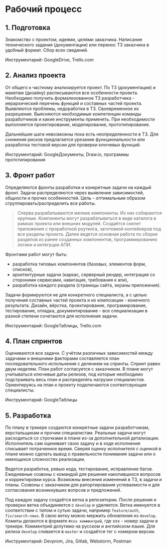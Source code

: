# Рабочий процесс

## 1. Подготовка

Знакомство с проектом, идеями, целями заказчика. Написание технического задания (документации) или
перенос ТЗ заказчика в удобный формат. Сбор всех сведений. 

Инструментарий: GoogleDrive, Trello.com

## 2. Анализ проекта

От общего к частному анализируется проект. По ТЗ (документации) и макетам (дизайну) расписываются все 
особенности проекта. Необходимо получить формализованное ТЗ разработчика - иерархический перечень
функций и составных частей проекта. Выявляются проблемы, недоработки в ТЗ. Своевременное их 
разрешение. Выясняются необходимые компетенции команды разработчиков и какие инструменты применять.
При необходимости выполняется проектирование, моделирование, прототипирование. 

Дальнейшие шаги невозможны пока есть неопределенности в ТЗ. Для снижения рисков предлагается 
урезание функциональности или разработка тестовой версии для проверки ключевых функций. 

Инструментарий: GoogleДокументы, Draw.io, программы прототипирования

## 3. Фронт работ

Определяются фронты разработки и конкретные задачи на каждый фронт. Задачи распределяются через 
выявление зависимостей, общности и прочих особенностей. Цель - оптимальным образом 
сгруппировать/распределить все работы. 

> Сперва разрабатываются мелкие компоненты. Из них собираются крупные. Компоненты могут
разрабатываться в виде каталога в рамках проекта или внешних модулей. Создаётся скелет приложения 
с проработкой роутинга, заготовкой контейнеров под все разделы проекта. Далее ведется основная 
работа по сборке разделов из ранее созданных компонентов, программированию логики и интегрции АПИ. 

Фронтами работ могут быть:
- разработка типовых компонентов (базовых, элементов форм, списков), 
- архитектурные задачи (каркас, серверный рендер, интеграция со стороними сервисами, навигация, 
требования к апи), 
- разработка каждого раздела (страницы сайта, экраны приложения). 

Задачи формируются не для конкретного специалиста, а с целью получения составных частей проекта и их 
композиции - конечного результата. Дизайн, вёрстка, проектирование, програмирование, тестирование, 
отладка, документирование - все специализации в разной степени сочетаются для исполнения задачи. 

Инструментарий: GoogleТаблицы, Trello.com

## 4. План спринтов

Оцениваются все задачи. С учётом различных зависимостей между задачами и внешними факторами
составляется план последовательного испольнения с делением на спринты. Спринт равен двум неделям. 
План работ согласуется с заказчиком. В плане могут учитываться ключевые даты релизов, под которые
необходимо подстраивать весь план и распределять нагрузки специалистов. Ориентируясь на план к 
проекту подключаются соответсвующие специалисты. 

Инструментарий: GoogleТаблицы

## 5. Разработка

По плану в трекере создаются конкретные задачи разработчикам, верстальщикам и прочим специалистам.
Реальные задачи могут расходиться со строчками в плане из-за дополнительной детализации. 
Исполнитель сам оценивает свою задачу и в ходе исполнения списывает потраченное время. Сверяя оценку
исполнителя с оценкой в плане можно сделать вывод о правильности понимания задачи или о 
имеющихся сложностях реализации.

Ведется разработка, ревью кода, тестирование, исправление багов. Ежедневные созвоны с командой для 
решения накопившихся вопросов и корректировки курса. Возможны внесения изменений в ТЗ, в задачи и 
планы. Созвоны с заказчиком для рапортирования успеваемости и для согласования возникнувших вопрсов 
и предложений.

Под каждую задачу создаётся ветка в репозитории. После решения и проверки ветка объединяется с 
`develop` и удяляется. Ветка именуется в соответствии с типом и сутью задачи, например `feature/auth`, 
`fix/search-news`. В свою ветку можно мержить обновления из `develop`. 
Комиты делаются в формате `#xxx комментрий`, где xxx - номер задачи в трекере. Комментрий допутимо 
на русском и английском языке. Для релиза `develop` сливается в `master` и создаётся тег с номером 
версии. 

Инструментарий: Devprom, Jira, Gitlab, Webstorm, Postman
